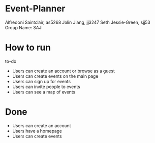 # Event-Planner
Alfredoni Saintclair, as5268
Jolin Jiang, jj3247
Seth Jessie-Green, sjj53
Group Name: SAJ

# How to run
to-do
- Users can create an account or browse as a guest
- Users can create events on the main page
- Users can sign up for events
- Users can invite people to events
- Users can see a map of events

# Done
- Users can create an account 
- Users have a homepage
- Users can create events
